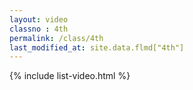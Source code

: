 ```yaml
---
layout: video
classno : 4th
permalink: /class/4th
last_modified_at: site.data.flmd["4th"]
---
```


{% include list-video.html %}
